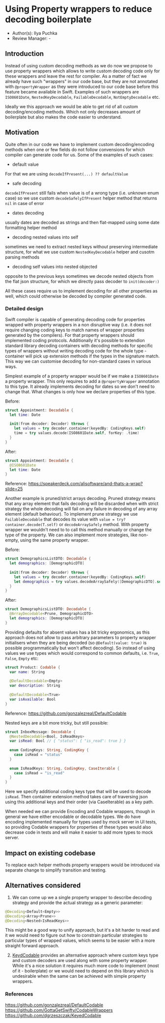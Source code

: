 # Using Property wrappers to reduce decoding boilerplate

* Author(s): Ilya Puchka
* Review Manager: -

## Introduction

Instead of using custom decoding methods as we do now we propose to use property wrappers which allows to write custom decoding code only for these wrappers and leave the rest for compiler.
As a matter of fact we already have such "wrappers" in our code base, but they are not annotated with `@propertyWrapper` as they were introduced to our code base before this feature became available in Swift. Examples of such wrappers are `ISO8601Date`, `NestedKeyDecodable`, `FailableDecodable`, `NotEmptyDecodable` etc.

Ideally we this approach we would be able to get rid of all custom decoding/encoding methods. Which not only decreases amount of boilerplate but also makes the code easier to understand.

## Motivation

Quite often in our code we have to implement custom decoding/encoding methods when one or few fields do not follow convensions for which compiler can generate code for us.
Some of the examples of such cases:

 - default value

 For that we are using `decodeIfPresent(...) ?? defaultValue`
 
 - safe decoding

 `decodeIfPresent` still fails when value is of a wrong type (i.e. unknown enum case) so we use custom `decodeSafelyIfPresent` helper method that returns `nil` in case of error
 
 - dates decoding

 usually dates are decoded as strings and then flat-mapped using some date formatting helper method
 
 - decoding nested values into self

 sometimes we need to extract nested keys without preserving intermediate structure, for what we use custom `NestedKeyDecodable` helper and cusotm parsing methods
 
 - decoding self values into nested objected

 opposite to the previous keys sometimes we decode nested objects from the flat json structure, for which we directly pass decoder to `init(decoder:)`
 
All these cases require us to implement decoding for all other properties as well, which could otherwise be decoded by compiler generated code.
 
### Detailed design

Swift compiler is capable of generating decoding code for properties wrapped with property wrappers in a non disruptive way (i.e. it does not require changing coding keys to match names of wrapper properties generated by the compilers). For that property wrappers should implemented coding protocols. Additionally it's possible to extendion standard library decoding containers with decoding methods for specific types of wrappers without writing decoding code for the whole type - container will pick up extension methods if the types in the signature match. This way we can customise decoding for non-standard cases in various ways.

Simplest example of a property wrapper would be if we make a `ISO8601Date` a property wrapper. This only requires to add a `@propertyWrapper` annotation to this type. It already implements decoding for dates so we don't need to change that. What changes is only how we declare properties of this type.

Before:

```swift
struct Appointment: Decodable {
  let time: Date
	
  init(from decoder: Decoder) throws {
    let values = try decoder.container(keyedBy: CodingKeys.self)
    time = try values.decode(ISO8601Date.self, forKey: .time)
  }
}
```

After:

```swift
struct Appointment: Decodable {
  @ISO8601Date
  let time: Date
}
```

Reference: https://speakerdeck.com/alisoftware/and-thats-a-wrap?slide=25

Another example is pruned/strict arrays decoding. Pruned strategy means that any array element that fails decoding will be discarded when with strict strategy the whole decoding will fail on any failure in decoding of any array element (default behaviour). To implement prune strategy we use `FailableDecodable` that decodes its value with `value = try? container.decode(T.self)` or `decodeArraySafely` method. With property wrapper we wouldn't need to to call this method manually or change the type of the property. We can also implement more strategies, like non-empty, using the same property wrapper.

Before:

```swift
struct DemographicsListDTO: Decodable {
  let demographics: [DemographicDTO]
	
  init(from decoder: Decoder) throws {
    let values = try decoder.container(keyedBy: CodingKeys.self)
    let demographics = try values.decodeArraySafely([DemographicDTO].self, forKey: .demographics)
  }
}
```

After:

```swift
struct DemographicsListDTO: Decodable {
  @ArrayDecodable<Prune, DemographicDTO>
  let demographics: [DemographicDTO]
}
```

Providing defaults for absent values has a bit tricky ergonomics, as this approach does not allow to pass arbitrary parameters to property wrapper initialisers when they are being decoded (so `@Default(value: true)` is possible programmatically but won't affect decoding). So instead of using values we use types which would correspond to common defaults, i.e. `True`, `False`, `Empty` etc:

```swift
struct Product: Codable {
  var name: String
  
  @DefaultDecodable<Empty>
  var description: String
  
  @DefaultDecodable<True>
  var isAvailable: Bool
}
```

Reference: https://github.com/gonzalezreal/DefaultCodable

Nested keys are a bit more tricky, but still possible:

```swift
struct InboxMessage: Decodable {
  @NestedDecodable<Bool, IsReadKeys>
  var isRead: Bool // { "status": { "is_read": true } }
  
  enum CodingKeys: String, CodingKey {
    case isRead = "status"
  }
  
  enum IsReadKeys: String, CodingKey, CaseIterable {
    case isRead = "is_read"
  }
}
```

Here we specify additional coding keys type that will be used to decode `isRead`. Then container extension method takes care of traversing json using this additional keys and their order (via CaseIterable) as a key path.

When needed we can provide Encoding and Codable wrappers, though in general we have either encodable or decodable types. We do have encoding implemented manually for types used by mock server in UI tests, so providing Codable wrappers for properties of these types would also decrease code in tests and will make it easier to add more types to mock server.


## Impact on existing codebase

To replace each helper methods property wrappers would be introduced via separate change to simplify transition and testing.


## Alternatives considered

1. We can come up we a single property wrapper to describe decoding strategy and provide the actual strategy as a generic parameter:

```swift
@Decoding<Default<Empty>>
@Decoding<Array<Prune>>
@Decoding<Nested<IsReadKeys>>
```

This might be a good way to unify approach, but it's a bit harder to read and it we would need to figure out how to constrain particular strategies to particular types of wrapped values, which seems to be easier with a more straight forward approach.

2. [KeydCodable](https://github.com/dgrzeszczak/KeyedCodable) provides an alternative approach where custom keys type and custom decoders are used along with some property wrapper. While it's a nice solution it requires much more code to implement (most of it - boilerplate) or we would need to depend on this library which is undesirable when the same can be achieved with simple property wrappers.

### References

https://github.com/gonzalezreal/DefaultCodable
https://github.com/GottaGetSwifty/CodableWrappers
https://github.com/dgrzeszczak/KeyedCodable
